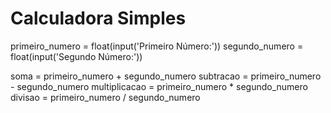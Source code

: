 # Calculadora Simples

primeiro_numero = float(input('Primeiro Número:'))
segundo_numero = float(input('Segundo Número:'))

soma = primeiro_numero + segundo_numero
subtracao = primeiro_numero - segundo_numero
multiplicacao = primeiro_numero * segundo_numero
divisao = primeiro_numero / segundo_numero
